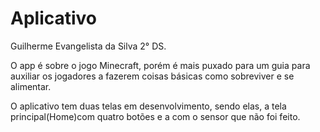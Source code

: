 # Aplicativo

Guilherme Evangelista da Silva 2° DS.

O app é sobre o jogo Minecraft, porém é mais puxado para um guia para auxiliar os jogadores a fazerem coisas básicas como sobreviver e se alimentar.

O aplicativo tem duas telas em desenvolvimento, sendo elas, a tela principal(Home)com quatro botões e a com o sensor que não foi feito.
